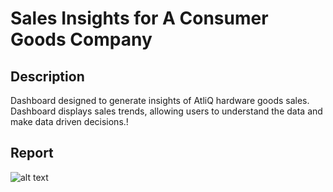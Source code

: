 # Sales Insights for A Consumer Goods Company

## Description
Dashboard designed to generate insights of AtliQ hardware goods sales. Dashboard displays sales trends, allowing users to understand the data and make data driven decisions.!

## Report
![alt text](https://github.com/rahulkfernandes/Sales-Insights-Power-BI/blob/main/image.jpg?raw=true)
